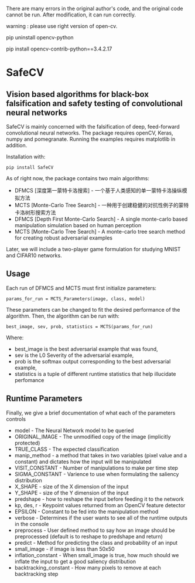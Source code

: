 There are many errors in the original author's code, and the original code cannot be run. After modification, it can run correctly.

warning : please use right version of open-cv.

pip uninstall opencv-python

pip install opencv-contrib-python==3.4.2.17 

# SafeCV
## Vision based algorithms for black-box falsification and safety testing of convolutional neural networks

SafeCV is mainly concerned with the falsification of deep, feed-forward convolutional neural networks. The package requires openCV, Keras, numpy and pomegranate. Running the examples requires matplotlib in addition. 

Installation with:
``` 
pip install SafeCV
```

As of right now, the package contains two main algorithms:

* DFMCS [深度第一蒙特卡洛搜索] - 一个基于人类感知的单一蒙特卡洛操纵模拟方法
* MCTS [Monte-Carlo Tree Search] - 一种用于创建稳健的对抗性例子的蒙特卡洛树形搜索方法
* DFMCS [Depth First Monte-Carlo Search] - A single monte-carlo based manipulation simulation based on human perception
* MCTS [Monte-Carlo Tree Search] - A monte-carlo tree search method for creating robust adversarial examples

Later, we will include a two-player game formulation for studying MNIST and CIFAR10 networks.

## Usage

Each run of DFMCS and MCTS must first initialize parameters: 

```
params_for_run = MCTS_Parameters(image, class, model)
```

These parameters can be changed to fit the desired performance of the algorithm. Then, the algorithm can be run with:

```
best_image, sev, prob, statistics = MCTS(params_for_run)
```

Where:

* best_image is the best adversarial example that was found,
* sev is the L0 Severity of the adversarial example,
* prob is the softmax output corresponding to the best adversarial example,
* statistics is a tuple of different runtime statistics that help illucidate perfomance 

## Runtime Parameters

Finally, we give a brief documentation of what each of the parameters controls

* model - The Neural Network model to be queried 
* ORIGINAL_IMAGE - The unmodified copy of the image (implicitly protected)
* TRUE_CLASS - The expected classification
* manip_method - a method that takes in two variables (pixel value and a constant) and dictates how the input will be manipulated
* VISIT_CONSTANT - Number of manipulations to make per time step
* SIGMA_CONSTANT - Varience to use when formulating the saliency distribution
* X_SHAPE - size of the X dimension of the input
* Y_SHAPE - size of the Y dimension of the input
* predshape - how to reshape the input before feeding it to the network
* kp, des, r - Keypoint values returned from an OpenCV feature detector
* EPSILON - Constant to be fed into the manipulation method
* verbose - Determines if the user wants to see all of the runtime outputs in the console
* preprocess - User defined method to say how an image should be preprocessed (default is to reshape to predshape and return)
* predict - Method for predicting the class and probability of an input
* small_image - if image is less than 50x50
* inflation_constant - When small_image is true, how much should we inflate the input to get a good saliency distribution
* backtracking_constant  - How many pixels to remove at each backtracking step
